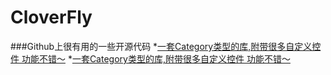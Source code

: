 # CloverFly
###Github上很有用的一些开源代码
*[一套Category类型的库,附带很多自定义控件 功能不错～](https://github.com/soffes/sstoolkit)
*[一套Category类型的库,附带很多自定义控件 功能不错～](https://github.com/soffes/sstoolkit)
